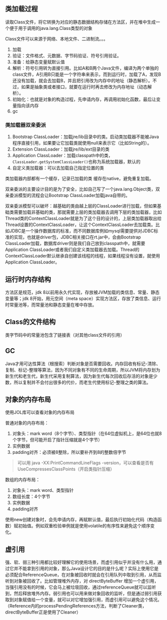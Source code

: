 ## 类加载过程
读取Class文件，将它转换为对应的静态数据结构存储在方法区，并在堆中生成一个便于用于调用的java.lang.Class类型的对象

Class文件可以来源于网络、本地文件、二进制流。。。

1. 加载
2. 验证：文件格式、元数据、字节码验证、符号引用验证。
3. 准备：给静态变量赋默认值
4. 解析：符号引用转为直接引用。比如A和B两个Java文件，编译为两个单独的class文件，A引用B只能是一个字符串来表示，而到运行时，加载了A，发现B还没有加载，就会去加载B，并且把引用改为内存中的地址（静态解析）。不过，如果是抽象类或者接口，就要在运行时再去修改为内存地址（动态解析）。
5. 初始化：也就是对象的构造过程，先申请内存，再调用初始化函数，最后让变量指向该内存
6. gc

### 类加载器双亲委派
1. Bootstrap ClassLoader：加载jre/lib目录中的类。启动类加载器不能被Java程序直接引用，如果要让它加载类就使用null来表示它（比如String的）。
2. Extension ClassLoader：加载jre/lib/ext目录的类
3. Application ClassLoader：加载classpath中的类，`ClassLoader.getSystemClassLoader()`也称为系统加载器，默认的
4. 自定义类加载器：可以去加载自己指定位置的类

类加载器内部都有一个缓存，记录已加载的类 缓存在native，避免重复加载。

双亲委派的主要设计目的是为了安全，比如自己写了一个java.lang.Object类，双亲委派模型的流程会让Bootstrap ClassLoader加载java自带的。

双亲委派模型可以破坏：越基础的类由越上层的ClassLoader进行加载，但如果基础类需要加载非基础的类，那就需要上层的类加载器去调用下层的类加载器，比如Thread类的ContextClassLoader就是为了这个目的设计的，上层类加载器取出给Thread设置的ContextClassLoader，让这个ContextClassLoader去加载类。比如JDBC是一个操作数据库的标准，而不同数据库例如mysql需要提供对JDBC标准的实现，也就是driver包，JDBC相关接口在rt.jar中，会由Bootstrap ClassLoader加载，数据库driver则是我们自己放到classpath中，就需要Application ClassLoader或者我们自定义类加载器去加载。Thread的ContextClassLoader默认继承自创建该线程的线程，如果线程没有设置，就使用Application ClassLoader。

## 运行时内存结构
方法区是规范，jdk 8以前用永久代实现，存放被JVM加载的类信息、常量、静态变量等；jdk 8开始，用元空间（meta space）实现方法区，存放了类信息、运行时常量池等，而常量池和静态变量在堆中存放。


## Class的文件结构
类字节码中的常量池包含了链接表（对其他class文件的引用）

## GC
Java才用可达性算法（根搜索）判断对象是否需要回收。内存回收有标记-清除、复制、标记-整理等算法，因为不同对象有不同的生命周期，所以JVM将内存划为新生代和老生代，新生代采用复制算法，因为新生代每次回收后存活的对象是少数，所以复制并不会付出很多的代价，而老生代使用标记-整理之类的算法。

## 对象的内存布局
使用JOL库可以查看对象的内存布局

普通对象的内存布局：
1. 对象头：mark word（8个字节）、类型指针（在64位虚拟机上，是64位也就8个字节，但可能开启了指针压缩就是4个字节）
2. 实例数据
3. padding对齐：必须被8整除，所以要补齐到8的整数倍字节

> 可以用 java -XX:PrintCommandLineFlags -version，可以查看是否有UseCompressesClassPoints（开启类指针压缩）

数组的内存布局：
1. 对象头：mark word、类型指针
2. 数组长度：4个字节
3. 实例数据
4. padding对齐

使用new创建对象时，会先申请内存，再赋默认值，最后执行初始化代码（构造函数）赋初始值。例如双重检验单例就是使用volatile的有序性来避免这个顺序变化。

## 虚引用
强、软、弱三种引用都比较好理解它的使用场景，而虚引用似乎并没有什么用，通过它并不能拿到引用的对象，那么Java设计它的目的是什么呢？实际上使用它是必须配合ReferenceQueue，在对象被回收时就会在引用队列中取到引用，从而监听到对象被回收了。比如管理堆外内存，对 directByteBuffer 增加一个虚引用，当强引用没有的时候，它会马上被垃圾回收，通过referenceQueue就可以监听到，然后释放堆外内存。弱引用也可以用来做对象回收的监听，但是通过弱引用获取到对象赋值给一个变量，就可以对它增加强引用，而虚引用可以避免这个情况。（Reference内的processPendingReferences方法，判断了Cleaner类，directByteBuffer正是使用了Cleaner）